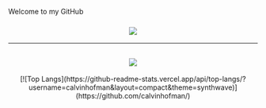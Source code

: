 Welcome to my GitHub

<h3 align="center">
  <a href="https://discord.com/users/213388564400963585" alt="Discord">
      <img src="https://panels-images.twitch.tv/panel-165583853-image-fe238e64-3a80-4bc8-99e7-f3ff04ea8b66"/>
  </a>
</h3>

<hr>

<h2 align="center">
  <a href="https://github.com/calvinhofman">
    <img align="center" src="https://github-readme-stats.vercel.app/api?username=calvinhofman&count_private=true&theme=synthwave">
  </a>
  <br>
</h2>


<div align="center" >
  [![Top Langs](https://github-readme-stats.vercel.app/api/top-langs/?username=calvinhofman&layout=compact&theme=synthwave)](https://github.com/calvinhofman/)

</div>
